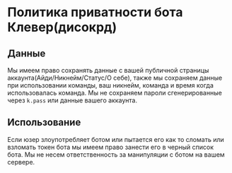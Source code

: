 # Политика приватности бота Клевер(дисокрд)

## Данные
Мы имеем право сохранять данные с вашей публичной страницы аккаунта(Айди/Никнейм/Статус/О себе), также мы сохраняем данные при использовании команды, ваш никнейм, команда и время когда использовалась команда.
Мы не сохраняем пароли сгенерированные через `k.pass` или данные вашего аккаунта.

## Использование
Если юзер злоупотребляет ботом или пытается его как то сломать или взломать токен бота мы имеем право занести его в черный список бота. Мы не несем ответственность за манипуляции с ботом на вашем сервере.
